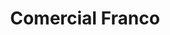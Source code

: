 ---
title: "Comercial Franco"
url: /santiago-de-los-caballeros/comercial-franco/
shop: Allgemein
---